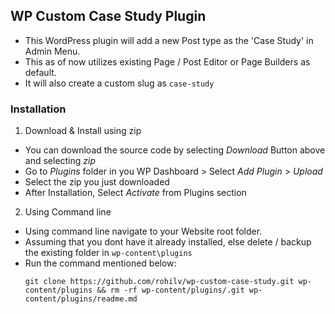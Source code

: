 ## WP Custom Case Study Plugin

- This WordPress plugin will add a new Post type as the 'Case Study' in Admin Menu.
- This as of now utilizes existing Page / Post Editor or Page Builders as default.
- It will also create a custom slug as `case-study`

### Installation

1. Download & Install using zip

- You can download the source code by selecting _Download_ Button above and selecting _zip_
- Go to _Plugins_ folder in you WP Dashboard > Select _Add Plugin_ > _Upload_
- Select the zip you just downloaded
- After Installation, Select _Activate_ from Plugins section

2.  Using Command line

- Using command line navigate to your Website root folder.
- Assuming that you dont  have it already installed, else delete / backup the existing folder in `wp-content\plugins`
- Run the command mentioned below:
  ```
  git clone https://github.com/rohilv/wp-custom-case-study.git wp-content/plugins && rm -rf wp-content/plugins/.git wp-content/plugins/readme.md
  ```
